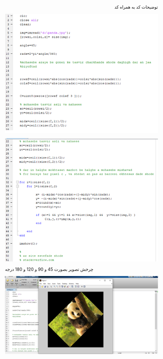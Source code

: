 
<div dir="rtl">
  
  توضيحات كد به همراه كد
  
  </div>


![توضيحات كد به همراه كد](https://github.com/semnan-university-ai/image-processing-class/blob/main/excersiecs/Homayontoosy/8/code/1.png)


![توضيحات كد به همراه كد](https://github.com/semnan-university-ai/image-processing-class/blob/main/excersiecs/Homayontoosy/8/code/2.png)



چرخش تصوير بصورت 45 و 90 و 120 و 180 درجه 



![توضيحات كد به همراه كد](https://github.com/semnan-university-ai/image-processing-class/blob/main/excersiecs/Homayontoosy/8/8.1.jpg)
